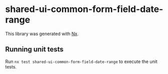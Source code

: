 # shared-ui-common-form-field-date-range

This library was generated with [Nx](https://nx.dev).

## Running unit tests

Run `nx test shared-ui-common-form-field-date-range` to execute the unit tests.

